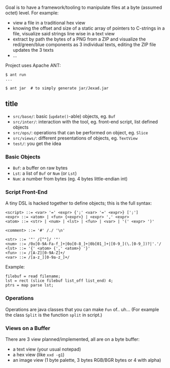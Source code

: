 Goal is to have a framework/tooling to manipulate files at a byte (assumed
octet) level. For example:
- view a file in a traditional hex view
- knowing the offset and size of a static array of pointers to C-strings in a
  file, visualize said strings line wise in a text view
- extract by path the bytes of a PNG from a ZIP and visualize the
  red/green/blue components as 3 individual texts, editing the ZIP file updates
  the 3 texts
- ...

Project uses Apache ANT:
```console
$ ant run
...

$ ant jar  # to simply generate jar/Jexad.jar
```

## title

- `src/base/`: basic (`update()`-able) objects, eg. `Buf`
- `src/inter/`: interaction with the tool, eg. front-end script, list defined objects
- `src/ops/`: operations that can be performed on object, eg. `Slice`
- `src/views/`: different presentations of objects, eg. `TextView`
- `test/`: you get the idea

### Basic Objects

- `Buf`: a buffer on raw bytes
- `Lst`: a list of `Buf` or `Num` (or `Lst`)
- `Num`: a number from bytes (eg. 4 bytes little-endian int)

### Script Front-End

A tiny DSL is hacked together to define objects; this is the full syntax:
```plaintext
<script> ::= <var> '=' <expr> {';' <var> '=' <expr>} [';']
<expr> ::= <atom> | <fun> {<expr>} | <expr> ',' <expr>
<atom> ::= <str> | <num> | <lst> | <fun> | <var> | '(' <expr> ')'

<comment> ::= '#' /./ '\n'

<str> ::= '"' /[^"]/ '"'
<num> ::= /0x[0-9A-Fa-f_]+|0o[0-8_]+|0b[01_]+|[0-9_](\.[0-9_])?|'.'/
<lst> ::= '{' <atom> {',' <atom>} '}'
<fun> ::= /[A-Z][0-9A-Z]+/
<var> ::= /[a-z_][0-9a-z_]+/
```

Example:
```plaintext
filebuf = read filename;
lst = rect (slice filebuf list_off list_end) 4;
ptrs = map parse lst;
```

### Operations

Operations are java classes that you can make `Fun` of.. uh...
(For example the class `Split` is the function `split` in script.)

### Views on a Buffer

There are 3 view planned/implemented, all are on a byte buffer:
- a text view (your usual notepad)
- a hex view (like `xxd -g1`)
- an image view (1 byte palette, 3 bytes RGB/BGR bytes or 4 with alpha)

<!--
Once a view is used to edit its attached buffer, it gets "detached": a copy of
the buffer is made and edits are performed on this copy. This edit buffer it is
not accessible for further construction. In this state, the view no longer
updates with the buffer it was originally attached to, but it keeps a reference
to it. Restoring this reference ("re-attaching") will drop the edit buffer. The
edit buffer can be saved to a file.
-->
